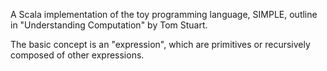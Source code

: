 A Scala implementation of the toy programming language, SIMPLE, outline in "Understanding Computation" by Tom Stuart.

The basic concept is an "expression", which are primitives or recursively composed of other expressions.


